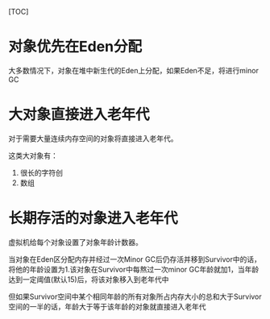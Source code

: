 [TOC]

# 对象优先在Eden分配
大多数情况下，对象在堆中新生代的Eden上分配，如果Eden不足，将进行minor GC


# 大对象直接进入老年代
对于需要大量连续内存空间的对象将直接进入老年代。

这类大对象有：
1. 很长的字符创
2. 数组


# 长期存活的对象进入老年代
虚拟机给每个对象设置了对象年龄计数器。

当对象在Eden区分配内存并经过一次Minor GC后仍存活并移到Survivor中的话，将他的年龄设置为1.该对象在Survivor中每熬过一次minor GC年龄就加1，当年龄达到一定阈值(默认15)后，将该对象移入到老年代中

但如果Survivor空间中某个相同年龄的所有对象所占内存大小的总和大于Survivor空间的一半的话，年龄大于等于该年龄的对象就直接进入老年代